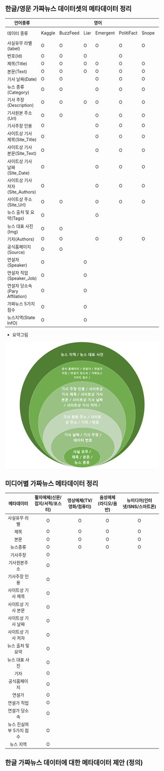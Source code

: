 ## 한글/영문 가짜뉴스 데이터셋의 메타데이터 정리
<table>
       <thead>
           <tr>
               <th>언어종류</th>
               <th colspan=6>영어</th>         
               <th>한글</th>               
           </tr>
       </thead>
       <tbody>
           <tr>
               <td>데이터 종류</td>
               <td>Kaggle</td>
             <td>BuzzFeed</td>
             <td>Liar</td>
             <td>Emergent</td>
             <td>PolitiFact</td>
             <td>Snope</td>    
             <td>SNU FactCheck</td>
          </tr>
         <tr>
               <td>사실유무 라벨(label)</td>
               <td>O</td>
             <td>O</td>
             <td>O</td>
             <td>O</td>
             <td>O</td>
             <td>O</td>    
             <td>O</td>
          </tr>
         <tr>
               <td>번호(Id)</td>
                 <td>O</td>
             <td>O</td>
             <td>O</td>
             <td></td>
             <td>O</td>    
             <td></td>  
             <td>O</td>           
          </tr>
         <tr>
               <td>제목(Title)</td>
                <td>O</td>
             <td>O</td>
             <td>O</td>
             <td>O</td>
             <td>O</td>
             <td>O</td>    
             <td>O</td>
          </tr>
         <tr>
               <td>본문(Text)</td>
                 <td>O</td>
             <td>O</td>
             <td>O</td>
             <td>O</td>
             <td>O</td>
             <td>O</td>    
             <td>O</td>
          </tr>
         <tr>
           <td>기사 날짜(Date)</td>
           <td>O</td>
           <td>O</td>
           <td></td>
           <td>O</td>
           <td>O</td>  
           <td>O</td>
           <td>O</td>
          </tr>
         <tr>
           <td>뉴스 종류(Category)</td>
           <td>O</td>
           <td>O</td>
           <td></td>
           <td>O</td>
           <td>O</td>  
           <td>O</td>
           <td></td>
          </tr>
         <tr>
           <td>기사 주장(Description)</td>
           <td>O</td>
           <td>O</td>
           <td>O</td>
           <td>O</td>
           <td>O</td>  
           <td>O</td>
           <td></td>
          </tr>
          </tr>
         <tr>
             <td>기사원본 주소(Url)</td>
           <td>O</td>
           <td>O</td>
           <td></td>
           <td>O</td>
           <td>O</td>  
           <td>O</td>
           <td></td>        
          </tr>
         <tr>
          <td>기사주장 인용</td>
           <td>O</td>
           <td></td>
           <td></td>
           <td>O</td>
           <td>O</td>  
           <td>O</td>
           <td></td>        
          </tr>
          <tr>
             <td>사이트상 기사 제목(Site_Title)</td>
             <td>O</td>
             <td></td>
             <td></td>
             <td>O</td>
             <td>O</td>
             <td>O</td>    
             <td></td>
          </tr>
         <tr>
             <td>사이트상 기사 본문(Site_Text)</td>
             <td>O</td>
             <td></td>
             <td></td>
             <td>O</td>
             <td>O</td>
             <td>O</td>    
             <td></td>
          </tr>
         <tr>
             <td>사이트상 기사 날짜(Site_Date)</td>
             <td>O</td>
             <td></td>
             <td></td>
             <td>O</td>
             <td>O</td>
             <td>O</td>    
             <td></td>
          </tr>
         <tr>
             <td>사이트상 기사 저자(Site_Authors)</td>
             <td>O</td>
             <td></td>
             <td></td>
             <td>O</td>
             <td>O</td>
             <td>O</td>    
             <td></td>
          </tr>
         <tr>
             <td>사이트상 주소(Site_Url)</td>
             <td>O</td>
             <td>O</td>
             <td></td>
             <td>O</td>
             <td>O</td>
             <td>O</td>    
             <td></td>
          </tr>
         <tr>
             <td>뉴스 출처 및 요약(Tags)</td>
             <td>O</td>
             <td></td>
             <td></td>
             <td>O</td>
             <td></td>
             <td></td>    
             <td></td>
          </tr>
           <tr>
             <td>뉴스 대표 사진(Img)</td>
             <td>O</td>
             <td>O</td>
             <td></td>
             <td></td>
             <td></td>
             <td></td>    
             <td></td>
          </tr>         
           <tr>
             <td>기자(Authors)</td>
             <td>O</td>
             <td>O</td>
             <td></td>
             <td>O</td>
             <td>O</td>
             <td>O</td>    
             <td></td>
          </tr>         
           <tr>
             <td>공식홈페이지(Source)</td>
             <td>O</td>
             <td>O</td>
             <td></td>
             <td></td>
             <td></td>
             <td></td>    
             <td>O</td>
          </tr>         
           <tr>
             <td>연설자(Speaker)</td>
             <td>O</td>
             <td></td>
             <td>O</td>
             <td></td>
             <td></td>
             <td></td>    
             <td>O</td>
          </tr>
          <tr>
             <td>연설자 직업(Speaker_Job)</td>
             <td>O</td>
             <td></td>
             <td>O</td>
             <td></td>
             <td></td>
             <td></td>    
             <td>O</td>
          </tr>
            <tr>
             <td>연설자 당소속(Pary Affilation)</td>
             <td>O</td>
             <td></td>
             <td>O</td>
             <td></td>
             <td></td>
             <td></td>    
             <td>O</td>
          </tr>   
          <tr>
             <td>가짜뉴스 5가지 점수</td>
             <td>O</td>
             <td></td>
             <td>O</td>
             <td></td>
             <td></td>
             <td></td>    
             <td>O</td>
          </tr>    
          <tr>
             <td>뉴스지역(State InfO)</td>
             <td>O</td>
             <td></td>
             <td>O</td>
             <td></td>
             <td></td>
             <td></td>    
             <td></td>
          </tr>   
         </tbody>
  </table>

 * 요약그림
 
![사진1](https://github.com/MDPJW/FakeNews/blob/master/image/image3.png)   


## 미디어별 가짜뉴스 메타데이터 정리
|메타데이터|활자매체(신문/잡지/서적/포스터)|영상매체(TV/영화/컴퓨터)|음성매체(라디오/음반)|뉴미디어(인터넷/SNS/스마트폰)|
|:----:|:----:|:--------:|:--------:|:--------:|
|사실유무 라벨|O|O|O|O|
|제목|O|O|O|O|
|본문|O|O|O|O|
|뉴스종류|O|O|O|O|
|기사주장|O|||
|기사원본주소|O|||
|기사주장 인용|O|||
|사이트상 기사 제목|O|||
|사이트상 기사 본문|O|||
|사이트상 기사 날짜|O |||
|사이트상 기사 저자|O |||
|뉴스 출처 및 요약|O |||
|뉴스 대표 사진|O |||
|기자|O|||
|공식홈페이지|O|||
|연설가|O|||
|연설가 직업|O|||
|연설가 당소속|O|||
|뉴스 진실여부 5가지 점수|O|||
|뉴스 지역|O|||

## 한글 가짜뉴스 데이터에 대한 메타데이터 제안 (정의)


